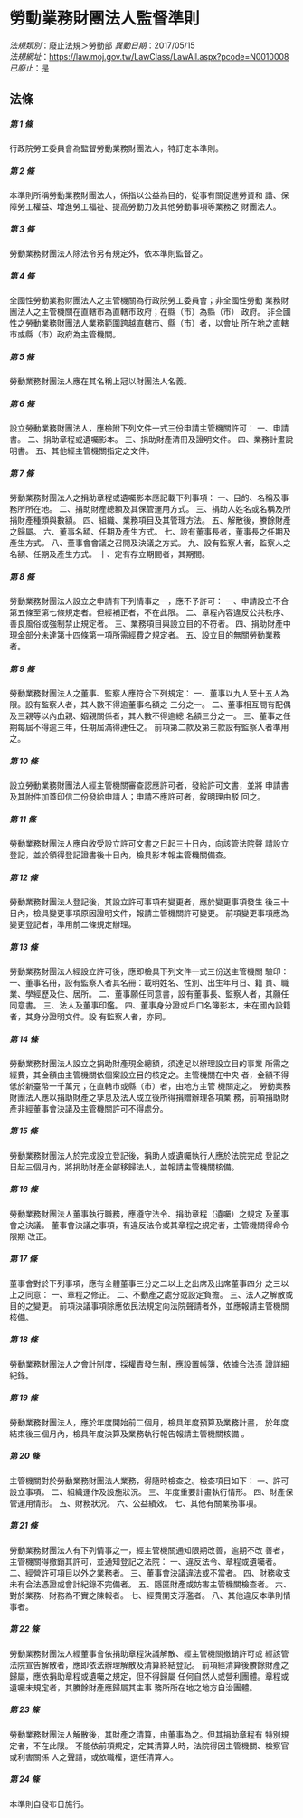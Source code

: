 # 勞動業務財團法人監督準則

*法規類別*：廢止法規＞勞動部
*異動日期*：2017/05/15  
*法規網址*：https://law.moj.gov.tw/LawClass/LawAll.aspx?pcode=N0010008
*已廢止*：是


## 法條
##### 第 1 條
行政院勞工委員會為監督勞動業務財團法人，特訂定本準則。

##### 第 2 條
本準則所稱勞動業務財團法人，係指以公益為目的，從事有關促進勞資和
諧、保障勞工權益、增進勞工福祉、提高勞動力及其他勞動事項等業務之
財團法人。

##### 第 3 條
勞動業務財團法人除法令另有規定外，依本準則監督之。

##### 第 4 條
全國性勞動業務財團法人之主管機關為行政院勞工委員會；非全國性勞動
業務財團法人之主管機關在直轄市為直轄市政府；在縣（市）為縣（市）
政府。
非全國性之勞動業務財團法人業務範圍跨越直轄市、縣（市）者，以會址
所在地之直轄市或縣（市）政府為主管機關。

##### 第 5 條
勞動業務財團法人應在其名稱上冠以財團法人名義。

##### 第 6 條
設立勞動業務財團法人，應檢附下列文件一式三份申請主管機關許可：
一、申請書。
二、捐助章程或遺囑影本。
三、捐助財產清冊及證明文件。
四、業務計畫說明書。
五、其他經主管機關指定之文件。

##### 第 7 條
勞動業務財團法人之捐助章程或遺囑影本應記載下列事項：
一、目的、名稱及事務所所在地。
二、捐助財產總額及其保管運用方式。
三、捐助人姓名或名稱及所捐財產種類與數額。
四、組織、業務項目及其管理方法。
五、解散後，賸餘財產之歸屬。
六、董事名額、任期及產生方式。
七、設有董事長者，董事長之任期及產生方式。
八、董事會會議之召開及決議之方式。
九、設有監察人者，監察人之名額、任期及產生方式。
十、定有存立期間者，其期間。

##### 第 8 條
勞動業務財團法人設立之申請有下列情事之一，應不予許可：
一、申請設立不合第五條至第七條規定者。但經補正者，不在此限。
二、章程內容違反公共秩序、善良風俗或強制禁止規定者。
三、業務項目與設立目的不符者。
四、捐助財產中現金部分未達第十四條第一項所需經費之規定者。
五、設立目的無關勞動業務者。

##### 第 9 條
勞動業務財團法人之董事、監察人應符合下列規定：
一、董事以九人至十五人為限。設有監察人者，其人數不得逾董事名額之
    三分之一。
二、董事相互間有配偶及三親等以內血親、姻親關係者，其人數不得逾總
    名額三分之一。
三、董事之任期每屆不得逾三年，任期屆滿得連任之。
前項第二款及第三款設有監察人者準用之。

##### 第 10 條
設立勞動業務財團法人經主管機關審查認應許可者，發給許可文書，並將
申請書及其附件加蓋印信二份發給申請人；申請不應許可者，敘明理由駁
回之。

##### 第 11 條
勞動業務財團法人應自收受設立許可文書之日起三十日內，向該管法院聲
請設立登記，並於領得登記證書後十日內，檢具影本報主管機關備查。

##### 第 12 條
勞動業務財團法人登記後，其設立許可事項有變更者，應於變更事項發生
後三十日內，檢具變更事項原因證明文件，報請主管機關許可變更。
前項變更事項應為變更登記者，準用前二條規定辦理。

##### 第 13 條
勞動業務財團法人經設立許可後，應即檢具下列文件一式三份送主管機關
驗印：
一、董事名冊，設有監察人者其名冊：載明姓名、性別、出生年月日、籍
    貫、職業、學經歷及住、居所。
二、董事願任同意書，設有董事長、監察人者，其願任同意書。
三、法人及董事印鑑。
四、董事身分證或戶口名簿影本，未在國內設籍者，其身分證明文件。設
    有監察人者，亦同。

##### 第 14 條
勞動業務財團法人設立之捐助財產現金總額，須達足以辦理設立目的事業
所需之經費，其金額由主管機關依個案設立目的核定之。主管機關在中央
者，金額不得低於新臺幣一千萬元；在直轄市或縣（市）者，由地方主管
機關定之。
勞動業務財團法人應以捐助財產之孳息及法人成立後所得捐贈辦理各項業
務，前項捐助財產非經董事會決議及主管機關許可不得處分。

##### 第 15 條
勞動業務財團法人於完成設立登記後，捐助人或遺囑執行人應於法院完成
登記之日起三個月內，將捐助財產全部移歸法人，並報請主管機關核備。

##### 第 16 條
勞動業務財團法人董事執行職務，應遵守法令、捐助章程（遺囑）之規定
及董事會之決議。
董事會決議之事項，有違反法令或其章程之規定者，主管機關得命令限期
改正。

##### 第 17 條
董事會對於下列事項，應有全體董事三分之二以上之出席及出席董事四分
之三以上之同意：
一、章程之修正。
二、不動產之處分或設定負擔。
三、法人之解散或目的之變更。
前項決議事項除應依民法規定向法院聲請者外，並應報請主管機關核備。

##### 第 18 條
勞動業務財團法人之會計制度，採權責發生制，應設置帳簿，依據合法憑
證詳細紀錄。

##### 第 19 條
勞動業務財團法人，應於年度開始前二個月，檢具年度預算及業務計畫，
於年度結束後三個月內，檢具年度決算及業務執行報告報請主管機關核備
。

##### 第 20 條
主管機關對於勞動業務財團法人業務，得隨時檢查之。檢查項目如下：
一、許可設立事項。
二、組織運作及設施狀況。
三、年度重要計畫執行情形。
四、財產保管運用情形。
五、財務狀況。
六、公益績效。
七、其他有關業務事項。

##### 第 21 條
勞動業務財團法人有下列情事之一，經主管機關通知限期改善，逾期不改
善者，主管機關得撤銷其許可，並通知登記之法院：
一、違反法令、章程或遺囑者。
二、經營許可項目以外之業務者。
三、董事會決議違法或不當者。
四、財務收支未有合法憑證或會計紀錄不完備者。
五、隱匿財產或妨害主管機關檢查者。
六、對於業務、財務為不實之陳報者。
七、經費開支浮濫者。
八、其他違反本準則情事者。

##### 第 22 條
勞動業務財團法人經董事會依捐助章程決議解散、經主管機關撤銷許可或
經該管法院宣告解散者，應即依法辦理解散及清算終結登記。
前項經清算後賸餘財產之歸屬，應依捐助章程或遺囑之規定，但不得歸屬
任何自然人或營利團體。章程或遺囑未規定者，其賸餘財產應歸屬其主事
務所所在地之地方自治團體。

##### 第 23 條
勞動業務財團法人解散後，其財產之清算，由董事為之。但其捐助章程有
特別規定者，不在此限。
不能依前項規定，定其清算人時，法院得因主管機關、檢察官或利害關係
人之聲請，或依職權，選任清算人。

##### 第 24 條
本準則自發布日施行。


